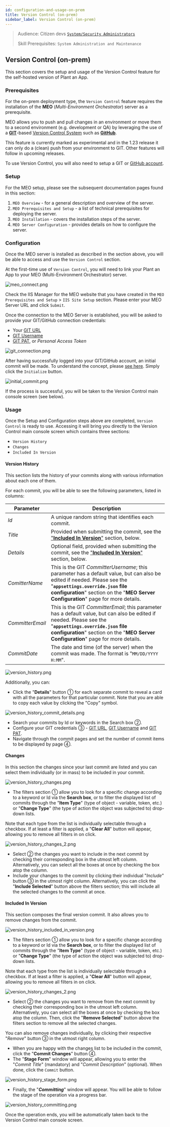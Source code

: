 ```yaml
---
id: configuration-and-usage-on-prem
title: Version Control (on-prem)
sidebar_label: Version Control (on-prem)
---
```


> Audience: Citizen devs [`System/Security Administrators`](/docs/audience#systemsecurity-administrators)
> 
> Skill Prerequisites: `System Administration and Maintenance`

## Version Control (on-prem)

This section covers the setup and usage of the Version Control feature for the self-hosted version of Plant an App.

### Prerequisites

For the on-prem deployment type, the `Version Control` feature requires the installation of the **MEO** (<em>Multi-Environment Orchestrator</em>) server as a prerequisite.

MEO allows you to push and pull changes in an environment or move them to a second environment (e.g. development or QA) by leveraging the use of a <strong><a href="https://git-scm.com/">GIT</a></strong>-based <a href="https://en.wikipedia.org/wiki/Version_control">Version Control System</a> such as <strong><a href="https://github.com/">GitHub</a></strong>.

This feature is currently marked as experimental and in the 1.23 release it can only do a (clean) push from your environment to GIT. Other features will follow in upcoming releases.

To use Version Control, you will also need to setup a GIT or [GitHub account](https://docs.github.com/en/get-started/onboarding/getting-started-with-your-github-account).

### Setup

For the MEO setup, please see the subsequent documentation pages found in this section:

1. `MEO Overview` \- for a general description and overview of the server\.
2. `MEO Prerequisites and Setup` \- a list of technical prerequisites for deploying the server\.
3. `MEO Installation` \- covers the installation steps of the server\.
4. `MEO Server Configuration` \- provides details on how to configure the server\.

### Configuration

Once the MEO server is installed as described in the section above, you will be able to access and use the `Version Control` section.

At the first-time use of `Version Control`, you will need to link your Plant an App to your MEO (Multi-Environment Orchestrator) server.

<img src="/img/meo_connect.png" alt="meo_connect.png">

Check the IIS Manager for the MEO website that you have created in the `MEO Prerequisites and Setup` \> `IIS Site Setup` section. Please enter your MEO Server URL and click `Submit`.

Once the connection to the MEO Server is established, you will be asked to provide your GIT/GitHub connection credentials:

* Your [GIT URL](https://docs.github.com/en/get-started/getting-started-with-git/about-remote-repositories)
* [GIT Username](https://docs.github.com/en/get-started/getting-started-with-git/setting-your-username-in-git)
* [GIT PAT](https://docs.github.com/en/authentication/keeping-your-account-and-data-secure/creating-a-personal-access-token), or *Personal Access Token*

<img src="/img/git_connection.png" alt="git_connection.png">

After having successfully logged into your GIT/GitHub account, an initial commit will be made. To understand the concept, please [see here](https://docs.gitlab.com/ee/tutorials/make_your_first_git_commit.html). Simply click the `Initialize` button.

<img src="/img/initial_commit.png" alt="initial_commit.png">

If the process is successful, you will be taken to the Version Control main console screen (see below).

### Usage

Once the Setup and Configuration steps above are completed, `Version Control` is ready to use. Accessing it will bring you directly to the Version Control main console screen which contains three sections:

* `Version History`
* `Changes`
* `Included In Version`

#### **Version History**

This section lists the history of your commits along with various information about each one of them.

For each commit, you will be able to see the following parameters, listed in columns:

| Parameter | Description |
| --------- | ----------- |
| *Id* | A unique random string that identifies each commit. |
| *Title* | Provided when submitting the commit, see the ["](#included-in-version)<strong>[Included In Version](#included-in-version)</strong>["](#included-in-version) section, below. |
| *Details* | Optional field, provided when submitting the commit, see the ["](#included-in-version)<strong>[Included In Version](#included-in-version)</strong>["](#included-in-version) section, below. |
| *ComitterName* | This is the GIT <em>CommitterUsername</em>; this parameter has a default value, but can also be edited if needed. Please see the "<strong>`appsettings.override.json` file configuration</strong>" section on the "<strong>MEO Server Configuration</strong>" page for more details. |
| *CommitterEmail* | This is the GIT <em>CommitterEmail</em>; this parameter has a default value, but can also be edited if needed. Please see the "<strong>`appsettings.override.json` file configuration</strong>" section on the "<strong>MEO Server Configuration</strong>" page for more details. |
| *CommitDate* | The date and time (of the server) when the commit was made. The format is "`MM/DD/YYYY H:MM`". |

<img src="/img/version_history.png" alt="version_history.png">

Additionally, you can:

* Click the "<strong>Details</strong>" button ① for each separate commit to reveal a card with all the parameters for that particular commit. Note that you are able to copy each value by clicking the "Copy" symbol.

<img src="/img/version_history_commit_details.png" alt="version_history_commit_details.png">

* Search your commits by Id or keywords in the Search box ②.
* Configure your GIT credentials ③ - [GIT URL](https://docs.github.com/en/get-started/getting-started-with-git/about-remote-repositories), [GIT Username](https://docs.github.com/en/get-started/getting-started-with-git/setting-your-username-in-git) and [GIT PAT](https://docs.github.com/en/authentication/keeping-your-account-and-data-secure/creating-a-personal-access-token).
* Navigate through the commit pages and set the number of commit items to be displayed by page ④.

#### **Changes**

In this section the changes since your last commit are listed and you can select them individually (or in mass) to be included in your commit.

<img src="/img/version_history_changes.png" alt="version_history_changes.png">

* The filters section ① allow you to look for a specific change according to a keyword or Id via the <strong>Search box</strong>, or to filter the displayed list of commits through the "<strong>Item Type</strong>" (type of object - variable, token, etc.) or "<strong>Change Type</strong>" (the type of action the object was subjected to) drop-down lists.

Note that each type from the list is individually selectable through a checkbox. If at least a filter is applied, a "<strong>Clear All</strong>" button will appear, allowing you to remove all filters in on click.

<img src="/img/version_history_changes_2.png" alt="version_history_changes_2.png">

* Select ② the changes you want to include in the next commit by checking their corresponding box in the utmost left column. Alternatively, you can select all the boxes at once by checking the box atop the column.
* Include your changes to the commit by clicking their individual "<em>Include</em>" button ③ in the utmost right column. Alternatively, you can click the "<strong>Include Selected</strong>" button above the filters section; this will include all the selected changes to the commit at once.

#### **Included In Version**

This section composes the final version commit. It also allows you to remove changes from the commit.

<img src="/img/version_history_included_in_version.png" alt="version_history_included_in_version.png">

* The filters section ① allow you to look for a specific change according to a keyword or Id via the <strong>Search box</strong>, or to filter the displayed list of commits through the "<strong>Item Type</strong>" (type of object - variable, token, etc.) or "<strong>Change Type</strong>" (the type of action the object was subjected to) drop-down lists.

Note that each type from the list is individually selectable through a checkbox. If at least a filter is applied, a "<strong>Clear All</strong>" button will appear, allowing you to remove all filters in on click.

<img src="/img/version_history_changes_2.png" alt="version_history_changes_2.png">

* Select ② the changes you want to remove from the next commit by checking their corresponding box in the utmost left column. Alternatively, you can select all the boxes at once by checking the box atop the column. Then, click the "<strong>Remove Selected</strong>" button above the filters section to remove all the selected changes.

You can also remove changes individually, by clicking their respective "<em>Remove</em>" button ③ in the utmost right column.

* When you are happy with the changes list to be included in the commit, click the "<strong>Commit Changes</strong>" button ④.
* The "<strong>Stage Form</strong>" window will appear, allowing you to enter the "<em>Commit Title</em>" (mandatory) and "<em>Commit Description</em>" (optional). When done, click the `Commit` button.

<img src="/img/version_history_stage_form.png" alt="version_history_stage_form.png">

* Finally, the "<strong><em>Committing</em></strong>" window will appear. You will be able to follow the stage of the operation via a progress bar.

<img src="/img/version_history_committing.png" alt="version_history_committing.png">

Once the operation ends, you will be automatically taken back to the Version Control main console screen.